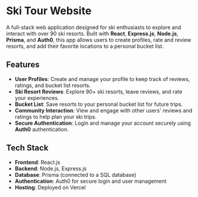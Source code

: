# Ski Tour Website

A full-stack web application designed for ski enthusiasts to explore and interact with over 90 ski resorts. Built with **React**, **Express.js**, **Node.js**, **Prisma**, and **Auth0**, this app allows users to create profiles, rate and review resorts, and add their favorite locations to a personal bucket list.

## Features

- **User Profiles**: Create and manage your profile to keep track of reviews, ratings, and bucket list resorts.
- **Ski Resort Reviews**: Explore 90+ ski resorts, leave reviews, and rate your experiences.
- **Bucket List**: Save resorts to your personal bucket list for future trips.
- **Community Interaction**: View and engage with other users' reviews and ratings to help plan your ski trips.
- **Secure Authentication**: Login and manage your account securely using **Auth0** authentication.

## Tech Stack

- **Frontend**: React.js
- **Backend**: Node.js, Express.js
- **Database**: Prisma (connected to a SQL database)
- **Authentication**: Auth0 for secure login and user management
- **Hosting**: Deployed on Vercel
